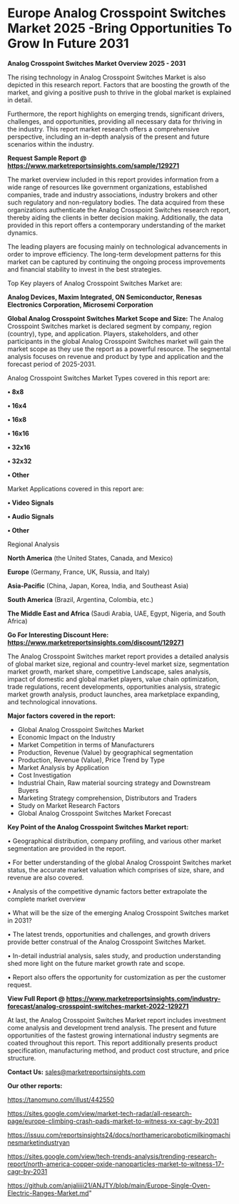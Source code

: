  # Europe Analog Crosspoint Switches Market 2025 -Bring Opportunities To Grow In Future 2031

<Strong> Analog Crosspoint Switches Market Overview 2025 - 2031</strong>

The rising technology in Analog Crosspoint Switches Market is also depicted in this research report. Factors that are boosting the growth of the market, and giving a positive push to thrive in the global market is explained in detail.

Furthermore, the report highlights on emerging trends, significant drivers, challenges, and opportunities, providing all necessary data for thriving in the industry. This report market research offers a comprehensive perspective, including an in-depth analysis of the present and future scenarios within the industry.

<strong>Request Sample Report @ <a href=https://www.marketreportsinsights.com/sample/129271>https://www.marketreportsinsights.com/sample/129271</a></strong>

The market overview included in this report provides information from a wide range of resources like government organizations, established companies, trade and industry associations, industry brokers and other such regulatory and non-regulatory bodies. The data acquired from these organizations authenticate the Analog Crosspoint Switches research report, thereby aiding the clients in better decision making. Additionally, the data provided in this report offers a contemporary understanding of the market dynamics.

The leading players are focusing mainly on technological advancements in order to improve efficiency. The long-term development patterns for this market can be captured by continuing the ongoing process improvements and financial stability to invest in the best strategies.

Top Key players of Analog Crosspoint Switches Market are:

<strong>Analog Devices, Maxim Integrated, ON Semiconductor, Renesas Electronics Corporation, Microsemi Corporation</strong>

<strong><b>Global Analog Crosspoint Switches Market Scope and Size:</b></strong>
The Analog Crosspoint Switches market is declared segment by company, region (country), type, and application. Players, stakeholders, and other participants in the global Analog Crosspoint Switches market will gain the market scope as they use the report as a powerful resource. The segmental analysis focuses on revenue and product by type and application and the forecast period of 2025-2031.

Analog Crosspoint Switches Market Types covered in this report are:

<strong>• 8x8

• 16x4

• 16x8

• 16x16

• 32x16

• 32x32

• Other</strong>

Market Applications covered in this report are:

<strong>• Video Signals

• Audio Signals

• Other</strong> 

Regional Analysis

<strong>North America</strong> (the United States, Canada, and Mexico)

<strong>Europe</strong> (Germany, France, UK, Russia, and Italy)

<strong>Asia-Pacific</strong> (China, Japan, Korea, India, and Southeast Asia)

<strong>South America</strong> (Brazil, Argentina, Colombia, etc.)

<strong>The Middle East and Africa</strong> (Saudi Arabia, UAE, Egypt, Nigeria, and South Africa)

<strong>Go For Interesting Discount Here: <a href=https://www.marketreportsinsights.com/discount/129271>https://www.marketreportsinsights.com/discount/129271</a></strong>

The Analog Crosspoint Switches market report provides a detailed analysis of global market size, regional and country-level market size, segmentation market growth, market share, competitive Landscape, sales analysis, impact of domestic and global market players, value chain optimization, trade regulations, recent developments, opportunities analysis, strategic market growth analysis, product launches, area marketplace expanding, and technological innovations.

<strong><b>Major factors covered in the report:</b></strong>
<ul>
  <li>Global Analog Crosspoint Switches Market </li>
  <li>Economic Impact on the Industry</li>
  <li>Market Competition in terms of Manufacturers</li>
  <li>Production, Revenue (Value) by geographical segmentation</li>
  <li>Production, Revenue (Value), Price Trend by Type</li>
  <li>Market Analysis by Application</li>
  <li>Cost Investigation</li>
  <li>Industrial Chain, Raw material sourcing strategy and Downstream Buyers</li>
  <li>Marketing Strategy comprehension, Distributors and Traders</li>
  <li>Study on Market Research Factors</li>
  <li>Global Analog Crosspoint Switches Market Forecast</li>
</ul>

<strong><b>Key Point of the Analog Crosspoint Switches Market report:</b></strong>

• Geographical distribution, company profiling, and various other market segmentation are provided in the report.

• For better understanding of the global Analog Crosspoint Switches market status, the accurate market valuation which comprises of size, share, and revenue are also covered.

• Analysis of the competitive dynamic factors better extrapolate the complete market overview

• What will be the size of the emerging Analog Crosspoint Switches market in 2031?

• The latest trends, opportunities and challenges, and growth drivers provide better construal of the Analog Crosspoint Switches Market.

• In-detail industrial analysis, sales study, and production understanding shed more light on the future market growth rate and scope.

• Report also offers the opportunity for customization as per the customer request.

<strong><b>View Full Report @ <a href=https://www.marketreportsinsights.com/industry-forecast/analog-crosspoint-switches-market-2022-129271>https://www.marketreportsinsights.com/industry-forecast/analog-crosspoint-switches-market-2022-129271</a></b></strong>


At last, the Analog Crosspoint Switches Market report includes investment come analysis and development trend analysis. The present and future opportunities of the fastest growing international industry segments are coated throughout this report. This report additionally presents product specification, manufacturing method, and product cost structure, and price structure.

<strong>Contact Us:</strong>
sales@marketreportsinsights.com

<strong>Our other reports:</strong>

<a href=https://tanomuno.com/illust/442550>https://tanomuno.com/illust/442550</a>

<a href=https://sites.google.com/view/market-tech-radar/all-research-page/europe-climbing-crash-pads-market-to-witness-xx-cagr-by-2031>https://sites.google.com/view/market-tech-radar/all-research-page/europe-climbing-crash-pads-market-to-witness-xx-cagr-by-2031</a>

<a href=https://issuu.com/reportsinsights24/docs/northamericaroboticmilkingmachinesmarketindustryan>https://issuu.com/reportsinsights24/docs/northamericaroboticmilkingmachinesmarketindustryan</a>

<a href=https://sites.google.com/view/tech-trends-analysis/trending-research-report/north-america-copper-oxide-nanoparticles-market-to-witness-17-cagr-by-2031>https://sites.google.com/view/tech-trends-analysis/trending-research-report/north-america-copper-oxide-nanoparticles-market-to-witness-17-cagr-by-2031</a>

<a href=https://github.com/anjaliiii21/ANJTY/blob/main/Europe-Single-Oven-Electric-Ranges-Market.md>https://github.com/anjaliiii21/ANJTY/blob/main/Europe-Single-Oven-Electric-Ranges-Market.md</a>"

